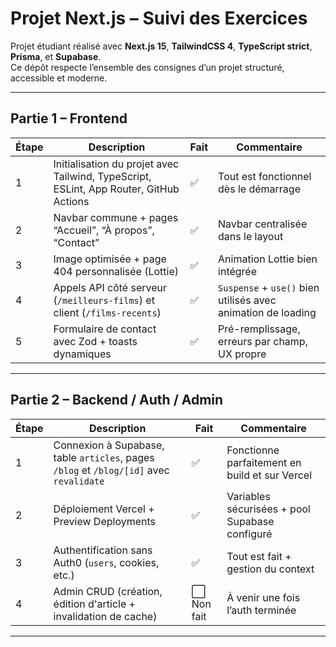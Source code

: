 # Projet Next.js – Suivi des Exercices

Projet étudiant réalisé avec **Next.js 15**, **TailwindCSS 4**, **TypeScript strict**, **Prisma**, et **Supabase**.  
Ce dépôt respecte l’ensemble des consignes d’un projet structuré, accessible et moderne.

---

## Partie 1 – Frontend

| Étape | Description | Fait | Commentaire |
|-------|-------------|------|-------------|
| 1 | Initialisation du projet avec Tailwind, TypeScript, ESLint, App Router, GitHub Actions | ✅ | Tout est fonctionnel dès le démarrage |
| 2 | Navbar commune + pages “Accueil”, “À propos”, “Contact” | ✅ | Navbar centralisée dans le layout |
| 3 | Image optimisée + page 404 personnalisée (Lottie) | ✅ | Animation Lottie bien intégrée |
| 4 | Appels API côté serveur (`/meilleurs-films`) et client (`/films-recents`) | ✅ | `Suspense` + `use()` bien utilisés avec animation de loading |
| 5 | Formulaire de contact avec Zod + toasts dynamiques | ✅ | Pré-remplissage, erreurs par champ, UX propre |

---

## Partie 2 – Backend / Auth / Admin

| Étape | Description | Fait | Commentaire |
|-------|-------------|------|-------------|
| 1 | Connexion à Supabase, table `articles`, pages `/blog` et `/blog/[id]` avec `revalidate` | ✅ | Fonctionne parfaitement en build et sur Vercel |
| 2 | Déploiement Vercel + Preview Deployments | ✅ | Variables sécurisées + pool Supabase configuré |
| 3 | Authentification sans Auth0 (`users`, cookies, etc.) | ✅ | Tout est fait + gestion du context |
| 4 | Admin CRUD (création, édition d'article + invalidation de cache) | ⬜ Non fait | À venir une fois l’auth terminée |

---
